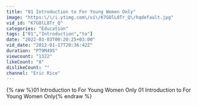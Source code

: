 ```yaml
---
title: "01 Introduction to For Young Women Only"
image: "https:\/\/i.ytimg.com\/vi\/K7GOlL8Tr_Q\/hqdefault.jpg"
vid_id: "K7GOlL8Tr_Q"
categories: "Education"
tags: ["01","Introduction","to"]
date: "2022-03-03T00:20:25+03:00"
vid_date: "2012-01-17T20:36:42Z"
duration: "PT9M49S"
viewcount: "1322"
likeCount: "8"
dislikeCount: ""
channel: "Eric Rice"
---
```

{% raw %}01 Introduction to For Young Women Only 01 Introduction to For Young Women Only{% endraw %}
